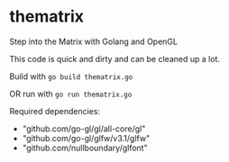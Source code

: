 # thematrix
Step into the Matrix with Golang and OpenGL

This code is quick and dirty and can be cleaned up a lot.

Build with 
`go build thematrix.go`

OR run with
`go run thematrix.go`

Required dependencies:
- "github.com/go-gl/gl/all-core/gl"
- "github.com/go-gl/glfw/v3.1/glfw"
- "github.com/nullboundary/glfont"
